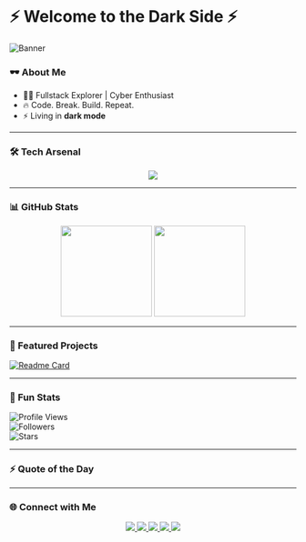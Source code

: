 <!-- 🚀 GITHUB PROFILE README GARANG STYLE -->

# ⚡ Welcome to the Dark Side ⚡  

![Banner](https://i.imgur.com/dBaSKWF.gif)  

### 🕶️ About Me  
- 👨‍💻 Fullstack Explorer | Cyber Enthusiast  
- 🔥 Code. Break. Build. Repeat.  
- ⚡ Living in **dark mode**  

---

### 🛠️ Tech Arsenal  
<p align="center">
  <img src="https://skillicons.dev/icons?i=html,css,js,react,nodejs,php,python,mysql,linux,git,docker,vscode" />
</p>

---

### 📊 GitHub Stats  
<p align="center">
  <img src="https://github-readme-stats.vercel.app/api?username=YOUR-USERNAME&show_icons=true&theme=matrix" height="160"/>
  <img src="https://github-readme-streak-stats.herokuapp.com?user=YOUR-USERNAME&theme=neon-dark" height="160"/>
</p>

---

### 🚀 Featured Projects  
[![Readme Card](https://github-readme-stats.vercel.app/api/pin/?username=YOUR-USERNAME&repo=YOUR-COOL-REPO&theme=radical)](https://github.com/YOUR-USERNAME/YOUR-COOL-REPO)  

---

### 🎯 Fun Stats  
![Profile Views](https://komarev.com/ghpvc/?username=YOUR-USERNAME&color=green&style=flat-square)  
![Followers](https://img.shields.io/github/followers/YOUR-USERNAME?style=flat-square&color=red)  
![Stars](https://img.shields.io/github/stars/YOUR-USERNAME?style=flat-square&color=yellow)  

---

### ⚡ Quote of the Day
---

### 🌐 Connect with Me  
<p align="center">
  <a href="https://instagram.com/YOUR-INSTAGRAM">
    <img src="https://img.shields.io/badge/Instagram-%23E4405F.svg?&style=for-the-badge&logo=instagram&logoColor=white" />
  </a>
  <a href="https://linkedin.com/in/YOUR-LINKEDIN">
    <img src="https://img.shields.io/badge/LinkedIn-%230A66C2.svg?&style=for-the-badge&logo=linkedin&logoColor=white" />
  </a>
  <a href="mailto:YOUR-EMAIL@gmail.com">
    <img src="https://img.shields.io/badge/Gmail-D14836.svg?&style=for-the-badge&logo=gmail&logoColor=white" />
  </a>
  <a href="https://t.me/YOUR-TELEGRAM">
    <img src="https://img.shields.io/badge/Telegram-26A5E4.svg?&style=for-the-badge&logo=telegram&logoColor=white" />
  </a>
  <a href="https://wa.me/YOUR-WHATSAPP-NUMBER">
    <img src="https://img.shields.io/badge/WhatsApp-25D366.svg?&style=for-the-badge&logo=whatsapp&logoColor=white" />
  </a>
</p>
